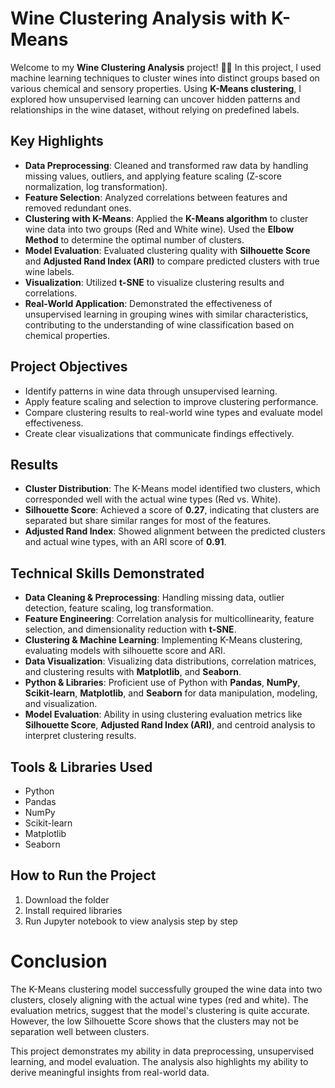 # Wine Clustering Analysis with K-Means

Welcome to my **Wine Clustering Analysis** project! 🍷✨ In this project, I used machine learning techniques to cluster wines into distinct groups based on various chemical and sensory properties. Using **K-Means clustering**, I explored how unsupervised learning can uncover hidden patterns and relationships in the wine dataset, without relying on predefined labels.

## Key Highlights

- **Data Preprocessing**: Cleaned and transformed raw data by handling missing values, outliers, and applying feature scaling (Z-score normalization, log transformation).
- **Feature Selection**: Analyzed correlations between features and removed redundant ones.
- **Clustering with K-Means**: Applied the **K-Means algorithm** to cluster wine data into two groups (Red and White wine). Used the **Elbow Method** to determine the optimal number of clusters.
- **Model Evaluation**: Evaluated clustering quality with **Silhouette Score** and **Adjusted Rand Index (ARI)** to compare predicted clusters with true wine labels.
- **Visualization**: Utilized **t-SNE** to visualize clustering results and correlations.
- **Real-World Application**: Demonstrated the effectiveness of unsupervised learning in grouping wines with similar characteristics, contributing to the understanding of wine classification based on chemical properties.

## Project Objectives

- Identify patterns in wine data through unsupervised learning.
- Apply feature scaling and selection to improve clustering performance.
- Compare clustering results to real-world wine types and evaluate model effectiveness.
- Create clear visualizations that communicate findings effectively.

## Results

- **Cluster Distribution**: The K-Means model identified two clusters, which corresponded well with the actual wine types (Red vs. White).
- **Silhouette Score**: Achieved a score of **0.27**, indicating that clusters are separated but share similar ranges for most of the features.
- **Adjusted Rand Index**: Showed alignment between the predicted clusters and actual wine types, with an ARI score of **0.91**.

## Technical Skills Demonstrated

- **Data Cleaning & Preprocessing**: Handling missing data, outlier detection, feature scaling, log transformation.
- **Feature Engineering**: Correlation analysis for multicollinearity, feature selection, and dimensionality reduction with **t-SNE**.
- **Clustering & Machine Learning**: Implementing K-Means clustering, evaluating models with silhouette score and ARI.
- **Data Visualization**: Visualizing data distributions, correlation matrices, and clustering results with **Matplotlib**, and **Seaborn**.
- **Python & Libraries**: Proficient use of Python with **Pandas**, **NumPy**, **Scikit-learn**, **Matplotlib**, and **Seaborn** for data manipulation, modeling, and visualization.
- **Model Evaluation**: Ability in using clustering evaluation metrics like **Silhouette Score**, **Adjusted Rand Index (ARI)**, and centroid analysis to interpret clustering results.

## Tools & Libraries Used

- Python
- Pandas
- NumPy
- Scikit-learn
- Matplotlib
- Seaborn

## How to Run the Project

1. Download the folder
2. Install required libraries
3. Run Jupyter notebook to view analysis step by step

# Conclusion

The K-Means clustering model successfully grouped the wine data into two clusters, closely aligning with the actual wine types (red and white). The evaluation metrics, suggest that the model's clustering is quite accurate. However, the low Silhouette Score shows that the clusters may not be separation well between clusters. 

This project demonstrates my ability in data preprocessing, unsupervised learning, and model evaluation. The analysis also highlights my ability to derive meaningful insights from real-world data.